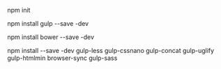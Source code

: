  npm init

npm install gulp --save -dev

npm install bower --save -dev

npm install --save -dev gulp-less gulp-cssnano gulp-concat gulp-uglify gulp-htmlmin browser-sync gulp-sass